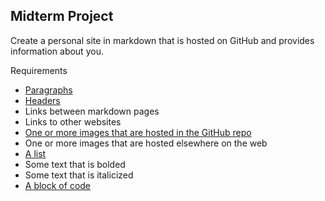 ## Midterm Project
Create a personal site in markdown that is hosted on GitHub and provides information about you.

Requirements
* [Paragraphs](paragraph.md)
* [Headers](headersandlists.md)
* Links between markdown pages
* Links to other websites
* [One or more images that are hosted in the GitHub repo](webimage.md)
* One or more images that are hosted elsewhere on the web
* [A list](headersandlists.md)
* Some text that is bolded
* Some text that is italicized
* [A block of code](samplecode.md)



